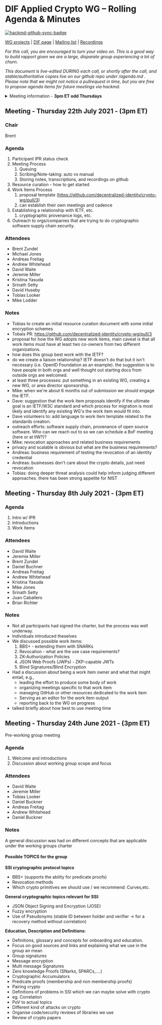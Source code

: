 # DIF Applied Crypto WG – Rolling Agenda & Minutes

[![hackmd-github-sync-badge](https://hackmd.io/FdDDhUXkQdq2Iglrsfq-7g/badge)](https://hackmd.io/FdDDhUXkQdq2Iglrsfq-7g)

 

[WG projects](https://github.com/topics/wg-crypto) | [DIF page](https://identity.foundation/working-groups/crypto.html) | [Mailing list](https://lists.identity.foundation/g/crypto-wg) | [Recordings](https://docs.google.com/spreadsheets/d/1wgccmMvIImx30qVE9GhRKWWv3vmL2ZyUauuKx3IfRmA/edit#gid=339046779)

_For this call, you are encouraged to turn your video on. This is a good way to build rapport given we are a large, disparate group experiencing a lot of churn._

_This document is live-edited DURING each call, or shortly after the call, and stable/authoritative copies live on our github repo under /agenda.md .
Please note that we might not notice a pullrequest in time, but you are free to propose agenda items for future meetings via hackmd._

<details>
<summary> Meeting information - <b>3pm ET odd Thursdays</b></summary>
- Before your contribute - [**join DIF**](https://identity.foundation/join) and [sign the WG charter](https://bit.ly/DIF-WG-select1) (both are required!)
- Time: 3pm ET, time in ET
- [Calendar entry](https://calendar.google.com/event?action=TEMPLATE&tmeid=M2c5ZnRnZWFnbWxqdm9tOG5ncXNzMm1wYnJfMjAyMTA2MjRUMTkwMDAwWiBkZWNlbnRyYWxpemVkLmlkZW50aXR5QG0&tmsrc=decentralized.identity%40gmail.com&scp=ALL)
- [Zoom room](https://us02web.zoom.us/j/87960900967?pwd=Ti9KWXpyR0dkKzhEQ0lTTVkxOE1WQT09), Meeting ID: 879 6090 0967 , Password: 045023
</details>

## Meeting - Thursday 22th July 2021 - (3pm ET)

### Chair 
Brent

### Agenda

1. Participant IPR status check
1. Meeting Process
   1. Queuing 
   1. Scribing/Note-taking: auto vs manual
   1. Storing notes, transcriptions, and recordings on github
1. Resource curation - how to get started
1. Work Items Process
   1. proposal template (https://github.com/decentralized-identity/crypto-wg/pull/3)
   1. can establish their own meetings and cadence
1. Establishing a relationship with IETF, etc.
   1. cryptographic provenance logs, etc.
1. Outreach to orgs/companies that are trying to do cryptographic software supply chain security.

### Attendees

- Brent Zundel
- Michael Jones
- Andreas Freitag
- Andrew Whitehead
- David Waite
- Jeremie Miller
- Kristina Yasuda
- Srinath Setty
- David Huseby
- Tobias Looker
- Mike Lodder

### Notes

- Tobias to create an initial resource curation document with some initial encryption schemes
- Tobais PR: https://github.com/decentralized-identity/crypto-wg/pull/3 
- proposal for how the WG adopts new work items, main caveat is that all work items must have at least two co-owners from two different organizations.
- how does this group best work with the IETF?
- do we create a liaison relationship? IETF doesn't do that but it isn't necessary (i.e. OpenID Foundation as an example). the suggestion is to have people in both orgs and well thought out starting docs from outside orgs are welcomed.
- at least three processes: put something in an existing WG, creating a new WG, or area director sponsorship.
- Mike: when we're about 6 months out of submission we should engage the IETF.
- Dave: suggestion that the work item proposals identify if the ultimate goal is an IETF/W3C standard and which process for migration is most likely and identify any existing WG's the work item would fit into.
- Dave volunteers to: add language to work item template related to the standards creation.
- outreach efforts: software supply chain, provenance of open source software. Who can we reach out to so we can schedule a BoF meeting (here or at IIW?)?
- Mike: revocation approaches and related business requirements
- privacy and scalable is obvious but what are the business requirements?
- Andreas: business requirement of testing the revocation of an identity credential
- Andreas: businesses don't care about the crypto details, just need revocation
- Tobias: doing deeper threat analysis could help inform judging different approaches. there has been strong appetite for NIST


## Meeting - Thursday 8th July 2021 - (3pm ET)

### Agenda

1. Intro w/ IPR
2. Introductions
3. Work Items

### Attendees

- David Waite
- Jeremie Miller
- Brent Zundel
- Daniel Buchner
- Andreas Freitag
- Andrew Whitehead
- Kristina Yasuda
- Mike Jones
- Srinath Setty
- Juan Caballero
- Brian Richter

### Notes

- Not all participants had signed the charter, but the process was well underway.
- Individuals introduced theselves
- We discussed possible work items:
    1. BBS+ - extending them with SNARKs
    2. Revocation - what are the use case requirements?
    3. ZK-Authorization Policies
    4. JSON Web Proofs (JWPs) - ZKP-capable JWTs 
    5. Blind Signatures/Blind Encryption
- Had a discussion about being a work item owner and what that might entail, e.g.,
    - leading the effort to produce some body of work
    - organizing meetings specific to that work item
    - managing GitHub or other resources dedicated to the work item
    - Serving as an editor for the work item output
    - reporting back to the WG on progress
- talked briefly about how best to use meeting time


## Meeting - Thursday 24th June 2021 - (3pm ET)

Pre-working group meeting

### Agenda

1. Welcome and introductions
2. Discussion about working group scope and focus


### Attendees

- David Waite
- Jeremie Miller
- Tobias Looker
- Daniel Buckner
- Andreas Freitag
- Andrew Whitehead
- Daniel Buckner

### Notes

A general discussion was had on different concepts that are applicable under the working groups charter

#### Possible TOPICS for the group

**SSI cryptographic protocol topics**
- BBS+ (supports the ability for predicate proofs)
- Revocation methods
- Which crypto primitives we should use / we recommend: Curves,etc.

**General cryptographic topics relevant for SSI:**
- JSON Object Signing and Encryption (JOSE)
- Fuzzy encryption
- Use of Pseudonyms (stable ID between holder and verifier -> for a recovery method without correlation)
 
**Education, Description and Definitions:**
- Definitions, glossary and concepts for onboarding and education.
- Focus on good sources and links and explaining what we use in the group an mean
- Group signatures
- Message encryption
- Multi message Signatures
- Zero knowledge Proofs (SNarks, SPARCs,….)
- Cryptographic Accumulators
- Predicate proofs (membership and non membership proofs)
- Pairing crypto
- Definitions of problems in SSI which we can maybe solve with crypto
- eg. Correlation
- PoV to actual topics
- Different kind of attacks on crypto
- Organise code/security reviews of libraries we use
- Review of crypto papers



